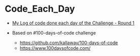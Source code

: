 # Code_Each_Day

- [My Log of code done each day of the Challenge - Round 1](https://github.com/WendyAnthony/Code_Each_Day/blob/master/Code-Projects-2020.md)

- Based on #100-days-of-code challenge 
  - https://github.com/kallaway/100-days-of-code
  - https://www.100daysofcode.com/
